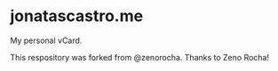 # jonatascastro.me

My personal vCard.

This respository was forked from @zenorocha. Thanks to Zeno Rocha!
